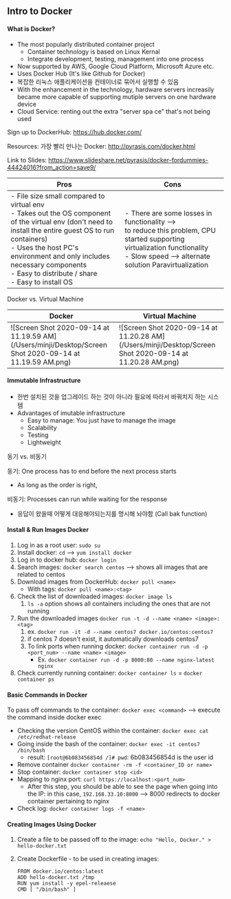 ## Intro to Docker

#### What is Docker?

- The most popularly distributed container project
  - Container technology is based on Linux Kernal
  - Integrate development, testing, management into one process
- Now supported by AWS, Google Cloud Platform, Microsoft Azure etc.
- Uses Docker Hub (It's like Github for Docker)
- 복잡한 리눅스 애플리케이션을 컨테이너로 묶어서 실행할 수 있음
- With the enhancement in the technology, hardware servers increasily became more capable of supporting mutiple servers on one hardware device
- Cloud Service: renting out the extra "server spa ce" that's not being used

Sign up to DockerHub: https://hub.docker.com/

Resources: 가장 빨리 만나는 Docker: http://pyrasis.com/docker.html

Link to Slides: https://www.slideshare.net/pyrasis/docker-fordummies-44424016?from_action=save9/

| Pros                                                         | Cons                                                         |
| ------------------------------------------------------------ | ------------------------------------------------------------ |
| - File size small compared to virtual env<br />- Takes out the OS component of the virtual env (don't need to install the entire guest OS to run containers)<br />- Uses the host PC's environment and only includes necessary components<br />- Easy to distribute / share<br />- Easy to install OS<br /> | - There are some losses in functionality --><br />to reduce this problem, CPU started supporting virtualization functionality<br />- Slow speed --> alternate solution Paravirtualization |

Docker vs. Virtual Machine

| Docker                                                       | Virtual Machine                                              |
| ------------------------------------------------------------ | ------------------------------------------------------------ |
| ![Screen Shot 2020-09-14 at 11.19.59 AM](/Users/minji/Desktop/Screen Shot 2020-09-14 at 11.19.59 AM.png) | ![Screen Shot 2020-09-14 at 11.20.28 AM](/Users/minji/Desktop/Screen Shot 2020-09-14 at 11.20.28 AM.png) |



#### Immutable Infrastructure

- 한번 설치된 것을 업그레이드 하는 것이 아니라 필요에 따라서 바꿔치지 하는 시스템
- Advantages of imutable infrastructure
  - Easy to manage: You just have to manage the image
  - Scalability
  - Testing
  - Lightweight

동기 vs. 비동기

동기: One process has to end before the next process starts

- As long as the order is right,

비동기: Processes can run while waiting for the response

- 응답이 왔을때 어떻게 대응해야되는지를 명시해 놔야함 (Call bak function)

#### **Install & Run Images Docker**

1. Log in as a root user: `sudo su`
2. Install docker: `cd` --> `yum install docker`
3. Log in to docker hub: `docker login`
4. Search images: `docker search centos` --> shows all images that are related to centos
5. Download images from DockerHub: `docker pull <name>`
   - With tags: `docker pull <name>:<tag>`
6. Check the list of downloaded images: `docker image ls`
   1. `ls -a` option shows all containers including the ones that are not running
7. Run the downloaded images  `docker run -t -d --name <name> <image>:<tag>`
   1. ex.  `docker run -it -d --name centos7 docker.io/centos:centos7`
   2. if centos 7 doesn't exist, it automatically downloads centos7
   3. To link ports when running docker: `docker container run -d -p <port_num> --name <name> <image>`
      - Ex. `docker container run -d -p 8000:80 --name nginx-latest nginx`
8. Check currently running container: `docker container ls` = `docker container ps`



#### Basic Commands in Docker

To pass off commands to the container: `docker exec <command>` --> execute the command inside docker exec

- Checking the version CentOS within the container: `docker exec cat /etc/redhat-release`
- Going inside the bash of the container: `docker exec -it centos7 /bin/bash`
  - result: `[root@6b083456854d /]# pwd`: 6b083456854d is the user id
- Remove container `docker container -rm -f <container_ID or name>`
- Stop container: `docker container stop <id>`
- Mapping to nginx port: `curl https://localhost:<port_num>`
  - After this step, you should be able to see the page when going into the IP: in this case, `192.168.33.10:8000` --> 8000 redirects to docker container pertaining to nginx
- Check log: `docker container logs -f <name>`



#### Creating Images Using Docker

1. Create a file to be passed off to the image: `echo "Hello, Docker." > hello-docker.txt`

2. Create Dockerfile - to be used in creating images:

   ```shell
   FROM docker.io/centos:latest
   ADD hello-docker.txt /tmp
   RUN yum install -y epel-releaese
   CMD [ "/bin/bash" ]
   ```

   

